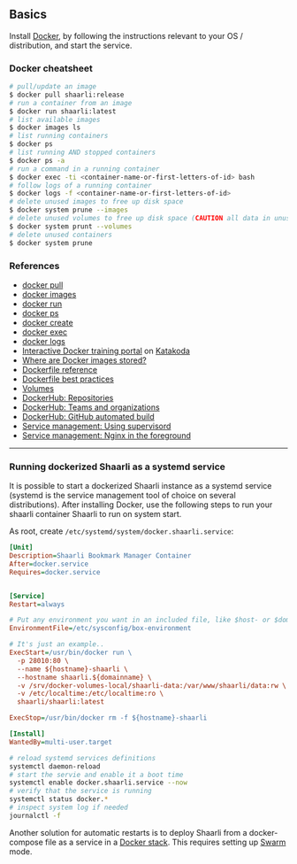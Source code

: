 ## Basics
Install [Docker](https://www.docker.com/), by following the instructions relevant to your OS / distribution, and start the service.


### Docker cheatsheet

```bash
# pull/update an image
$ docker pull shaarli:release
# run a container from an image
$ docker run shaarli:latest
# list available images
$ docker images ls
# list running containers
$ docker ps
# list running AND stopped containers
$ docker ps -a
# run a command in a running container
$ docker exec -ti <container-name-or-first-letters-of-id> bash
# follow logs of a running container
$ docker logs -f <container-name-or-first-letters-of-id>
# delete unused images to free up disk space
$ docker system prune --images
# delete unused volumes to free up disk space (CAUTION all data in unused volumes will be lost)
$ docker system prunt --volumes
# delete unused containers
$ docker system prune
```


### References

- [docker pull](https://docs.docker.com/engine/reference/commandline/pull/)
- [docker images](https://docs.docker.com/engine/reference/commandline/images/)
- [docker run](https://docs.docker.com/engine/reference/commandline/run/)
- [docker ps](https://docs.docker.com/engine/reference/commandline/ps/)
- [docker create](https://docs.docker.com/engine/reference/commandline/create/)
- [docker exec](https://docs.docker.com/engine/reference/commandline/exec/)
- [docker logs](https://docs.docker.com/engine/reference/commandline/logs/)
- [Interactive Docker training portal](https://www.katacoda.com/courses/docker/) on [Katakoda](https://www.katacoda.com/)
- [Where are Docker images stored?](http://blog.thoward37.me/articles/where-are-docker-images-stored/)
- [Dockerfile reference](https://docs.docker.com/reference/builder/)
- [Dockerfile best practices](https://docs.docker.com/articles/dockerfile_best-practices/)
- [Volumes](https://docs.docker.com/userguide/dockervolumes/)
- [DockerHub: Repositories](https://docs.docker.com/userguide/dockerrepos/)
- [DockerHub: Teams and organizations](https://docs.docker.com/docker-hub/orgs/)
- [DockerHub: GitHub automated build](https://docs.docker.com/docker-hub/github/)
- [Service management: Using supervisord](https://docs.docker.com/articles/using_supervisord/)
- [Service management: Nginx in the foreground](http://nginx.org/en/docs/ngx_core_module.html#daemon)


--------------------------------------

<!-- TODO REAFCTOR EVERYTHING BELOW/MERGE WITH OTHER DOCKER DOCS -->


### Running dockerized Shaarli as a systemd service

It is possible to start a dockerized Shaarli instance as a systemd service (systemd is the service management tool of choice on several distributions). After installing Docker, use the following steps to run your shaarli container Shaarli to run on system start.

As root, create `/etc/systemd/system/docker.shaarli.service`:

```ini
[Unit]
Description=Shaarli Bookmark Manager Container
After=docker.service
Requires=docker.service


[Service]
Restart=always

# Put any environment you want in an included file, like $host- or $domainname in this example
EnvironmentFile=/etc/sysconfig/box-environment

# It's just an example..
ExecStart=/usr/bin/docker run \
  -p 28010:80 \
  --name ${hostname}-shaarli \
  --hostname shaarli.${domainname} \
  -v /srv/docker-volumes-local/shaarli-data:/var/www/shaarli/data:rw \
  -v /etc/localtime:/etc/localtime:ro \
  shaarli/shaarli:latest

ExecStop=/usr/bin/docker rm -f ${hostname}-shaarli

[Install]
WantedBy=multi-user.target
```

```bash
# reload systemd services definitions
systemctl daemon-reload
# start the servie and enable it a boot time
systemctl enable docker.shaarli.service --now
# verify that the service is running
systemctl status docker.*
# inspect system log if needed
journalctl -f
```

Another solution for automatic restarts is to deploy Shaarli from a docker-compose file as a service in a [Docker stack](https://docs.docker.com/engine/reference/commandline/stack_deploy/). This requires setting up [Swarm](https://docs.docker.com/engine/reference/commandline/swarm_init/) mode.

